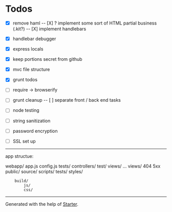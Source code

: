 # Todos

- [X] remove haml
-- [X] ? implement some sort of HTML partial business (.kit?)
-- [X] implement handlebars
- [X] handlebar debugger
- [X] express locals
- [x] keep portions secret from github
- [x] mvc file structure
- [x] grunt todos

- [ ] require -> browserify
- [ ] grunt cleanup
-- [ ] separate front / back end tasks
- [ ] node testing
- [ ] string sanitization
- [ ] password encryption
- [ ] SSL set up

***

app structue:

webapp/
	app.js
	config.js
	tests/
	controllers/
		test/
			views/
		...
	views/
		404
		5xx
	public/
		source/
			scripts/
				tests/
			styles/

		build/
			js/
			css/

***

Generated with the help of [Starter](https://github.com/zachwolf/Starter).